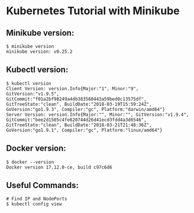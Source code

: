# Kubernetes Tutorial with Minikube

## Minikube version:
```
$ minikube version
minikube version: v0.25.2
```

## Kubectl version:
```
$ kubectl version
Client Version: version.Info{Major:"1", Minor:"9", GitVersion:"v1.9.5", GitCommit:"f01a2bf98249a4db383560443a59bed0c13575df", GitTreeState:"clean", BuildDate:"2018-03-19T15:59:24Z", GoVersion:"go1.9.3", Compiler:"gc", Platform:"darwin/amd64"}
Server Version: version.Info{Major:"", Minor:"", GitVersion:"v1.9.4", GitCommit:"bee2d1505c4fe820744d26d41ecd3fdd4a3d6546", GitTreeState:"clean", BuildDate:"2018-03-21T21:48:36Z", GoVersion:"go1.9.1", Compiler:"gc", Platform:"linux/amd64"}
```

## Docker version:
```
$ docker --version
Docker version 17.12.0-ce, build c97c6d6

```

## Useful Commands:
```
# Find IP and NodePorts
$ kubectl config view
```
